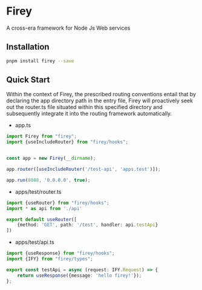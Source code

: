 # Firey

A cross-era framework for Node Js Web services

## Installation

```bash
pnpm install firey --save
```

## Quick Start

Within the context of Firey, the prescribed routing conventions entail that by declaring the app directory path in the
entry file, Firey will proactively seek out the router.ts file situated within this specified directory and
subsequently integrate it into the routing framework automatically.

- app.ts

```ts
import Firey from "firey";
import {useIncludeRouter} from "firey/hooks";


const app = new Firey(__dirname);

app.router([useIncludeRouter('/test-api', 'apps.test')]);

app.run(8088, '0.0.0.0', true);
```

- apps/test/router.ts

```ts
import {useRouter} from "firey/hooks";
import * as api from './api'

export default useRouter([
    {method: 'GET', path: '/test', handler: api.testApi}
])
```

- apps/test/api.ts

```ts
import {useResponse} from "firey/hooks";
import {IFY} from "firey/types";

export const testApi = async (request: IFY.Request) => {
    return useResponse({message: 'hello firey!'});
};
```
